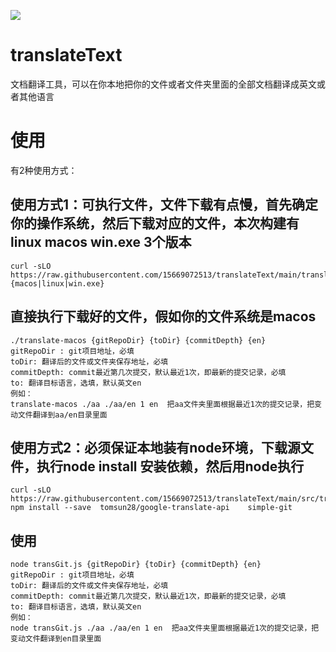 ![](./assets/logo.svg)
# translateText

文档翻译工具，可以在你本地把你的文件或者文件夹里面的全部文档翻译成英文或者其他语言


# 使用
有2种使用方式：
## 使用方式1：可执行文件，文件下载有点慢，首先确定你的操作系统，然后下载对应的文件，本次构建有linux macos win.exe 3个版本
````
curl -sLO https://raw.githubusercontent.com/15669072513/translateText/main/translate-{macos|linux|win.exe}
````
## 直接执行下载好的文件，假如你的文件系统是macos
````
./translate-macos {gitRepoDir} {toDir} {commitDepth} {en} 
gitRepoDir : git项目地址，必填
toDir: 翻译后的文件或文件夹保存地址，必填
commitDepth: commit最近第几次提交，默认最近1次，即最新的提交记录，必填
to: 翻译目标语言，选填，默认英文en
例如：
translate-macos ./aa ./aa/en 1 en  把aa文件夹里面根据最近1次的提交记录，把变动文件翻译到aa/en目录里面
````

##  使用方式2：必须保证本地装有node环境，下载源文件，执行node install 安装依赖，然后用node执行
````
curl -sLO https://raw.githubusercontent.com/15669072513/translateText/main/src/transGit.js
npm install --save  tomsun28/google-translate-api    simple-git
````
## 使用 
````
node transGit.js {gitRepoDir} {toDir} {commitDepth} {en} 
gitRepoDir : git项目地址，必填
toDir: 翻译后的文件或文件夹保存地址，必填
commitDepth: commit最近第几次提交，默认最近1次，即最新的提交记录，必填
to: 翻译目标语言，选填，默认英文en
例如：
node transGit.js ./aa ./aa/en 1 en  把aa文件夹里面根据最近1次的提交记录，把变动文件翻译到en目录里面
````